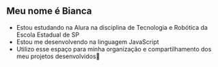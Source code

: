 ## Meu nome é Bianca

- Estou estudando na Alura na disciplina de Tecnologia e Robótica da Escola Estadual de SP
- Estou me desenvolvendo na linguagem JavaScript
- Utilizo esse espaço para minha organização e compartilhamento dos meu projetos desenvolvidos👋

<!--
**bibi0303/bibi0303** is a ✨ _special_ ✨ repository because its `README.md` (this file) appears on your GitHub profile.

Here are some ideas to get you started:

- 🔭 I’m currently working on ...
- 🌱 I’m currently learning ...
- 👯 I’m looking to collaborate on ...
- 🤔 I’m looking for help with ...
- 💬 Ask me about ...
- 📫 How to reach me: ...
- 😄 Pronouns: ...
- ⚡ Fun fact: ...
-->
